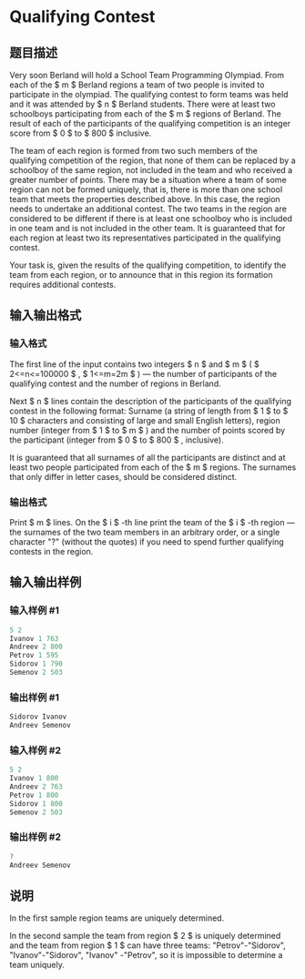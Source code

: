 # Qualifying Contest

## 题目描述

Very soon Berland will hold a School Team Programming Olympiad. From each of the $ m $ Berland regions a team of two people is invited to participate in the olympiad. The qualifying contest to form teams was held and it was attended by $ n $ Berland students. There were at least two schoolboys participating from each of the $ m $ regions of Berland. The result of each of the participants of the qualifying competition is an integer score from $ 0 $ to $ 800 $ inclusive.

The team of each region is formed from two such members of the qualifying competition of the region, that none of them can be replaced by a schoolboy of the same region, not included in the team and who received a greater number of points. There may be a situation where a team of some region can not be formed uniquely, that is, there is more than one school team that meets the properties described above. In this case, the region needs to undertake an additional contest. The two teams in the region are considered to be different if there is at least one schoolboy who is included in one team and is not included in the other team. It is guaranteed that for each region at least two its representatives participated in the qualifying contest.

Your task is, given the results of the qualifying competition, to identify the team from each region, or to announce that in this region its formation requires additional contests.

## 输入输出格式

### 输入格式

The first line of the input contains two integers $ n $ and $ m $ ( $ 2<=n<=100000 $ , $ 1<=m=2m $ ) — the number of participants of the qualifying contest and the number of regions in Berland.

Next $ n $ lines contain the description of the participants of the qualifying contest in the following format: Surname (a string of length from $ 1 $ to $ 10 $ characters and consisting of large and small English letters), region number (integer from $ 1 $ to $ m $ ) and the number of points scored by the participant (integer from $ 0 $ to $ 800 $ , inclusive).

It is guaranteed that all surnames of all the participants are distinct and at least two people participated from each of the $ m $ regions. The surnames that only differ in letter cases, should be considered distinct.

### 输出格式

Print $ m $ lines. On the $ i $ -th line print the team of the $ i $ -th region — the surnames of the two team members in an arbitrary order, or a single character "?" (without the quotes) if you need to spend further qualifying contests in the region.

## 输入输出样例

### 输入样例 #1

```cpp
5 2
Ivanov 1 763
Andreev 2 800
Petrov 1 595
Sidorov 1 790
Semenov 2 503

```
### 输出样例 #1

```cpp
Sidorov Ivanov
Andreev Semenov

```
### 输入样例 #2

```cpp
5 2
Ivanov 1 800
Andreev 2 763
Petrov 1 800
Sidorov 1 800
Semenov 2 503

```
### 输出样例 #2

```cpp
?
Andreev Semenov

```
## 说明

In the first sample region teams are uniquely determined.

In the second sample the team from region $ 2 $ is uniquely determined and the team from region $ 1 $ can have three teams: "Petrov"-"Sidorov", "Ivanov"-"Sidorov", "Ivanov" -"Petrov", so it is impossible to determine a team uniquely.

